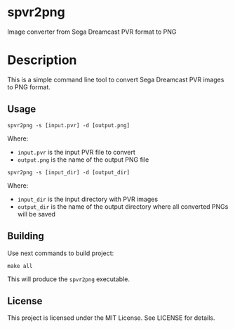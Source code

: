 # spvr2png
Image converter from Sega Dreamcast PVR format to PNG

# Description

This is a simple command line tool to convert Sega Dreamcast PVR images to PNG format.

## Usage

```
spvr2png -s [input.pvr] -d [output.png]
```

Where:

- `input.pvr` is the input PVR file to convert 
- `output.png` is the name of the output PNG file


```
spvr2png -s [input_dir] -d [output_dir]
```

Where:

- `input_dir` is the input directory with PVR images
- `output_dir` is the name of the output directory where all converted PNGs will be saved

## Building

Use next commands to build project:

```
make all
```

This will produce the `spvr2png` executable.

## License

This project is licensed under the MIT License. See LICENSE for details.

